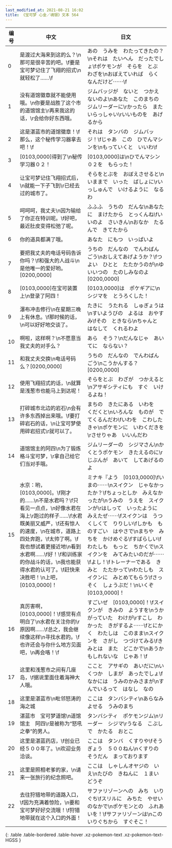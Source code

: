```yaml
---
last_modified_at: 2021-08-21 16:02
title: 《宝可梦 心金／魂银》文本 564
---
```

| 编号 | 中文 | 日文 |
| ---- | ---- | ---- |
| 0 | 是渡过大海来到这的么？\n那可是很辛苦的吧。\f要是宝可梦记住了飞翔的招式\n就轻松了……\f | あの　うみを　わたってきたの？\nそれは　たいへん　だったでしょ\fポケモンが　そらを　とぶ　わざを\nおぼえていれば　らく　なんだけど⋯⋯\f |
| 1 | 没有道馆徽章就不能使用哦。\n你要是战胜了这个市的道馆馆主\r再来我这的话，\r会给你好东西哦。 | ジムバッジが　ないと　つかえないのよ\nあなた　このまちの　ジムリーダーに\rかったら　また　いらっしゃい\rいいものを　あげるから |
| 2 | 这是湛蓝市的道馆徽章！\f那么，这个秘传学习器拿去吧！\f | それは　タンバの　ジムバッジ！\fじゃあ　この　ひでんマシンを\nもっていくと　いいわ\f |
| 3 | [0103,0000]得到了\n秘传学习器０２！ | [0103,0000]は\nひでんマシン０２を　もらった！ |
| 4 | 让宝可梦记住飞翔招式后，\n就能一下子飞到\r已经去过的城市了。 | そらをとぶを　おぼえさせると\nいままで　いった　ばしょに\rいっしゅんで　いけるように　なるわ |
| 5 | 呵呵呵，我丈夫\n因为输给了你正在特训呢。\f好吧，最近肚皮变得松弛了呢。 | ふふふ　うちの　だんな\nあなたに　まけたから　とっくんね\fいいのよ　さいきん\nおなか　たるんで　きてたから |
| 6 | 你的道具都满了哦。 | あなた　にもつ　いっぱいよ |
| 7 | 要把我丈夫的电话号码告诉你吗？\f和强大的人战斗\n是他唯一的爱好哟。[0200,0000] | うちの　だんなの　でんわばんごう\nおしえてあげようか？\fつよい　ひとと　たたかうのが\nゆいいつの　たのしみなのよ[0200,0000] |
| 8 | [0103,0000]在宝可装置上\n登录了阿四！ | [0103,0000]は　ポケギアに\nシジマを　とうろくした！ |
| 9 | 瀑布冲击修行\n在星期三晚上有休息。\f那时候的话，\n可以好好地交谈了。 | たきに　うたれる　しゅぎょうは\nすいようびの　よるは　おやすみ\fその　ときなら\nちゃんと　はなして　くれるわよ |
| 10 | 啊啦，这样啊？\n不愿意当我丈夫的对手么？ | あら　そう？\nだんなじゃ　あいてに　ならない？ |
| 11 | 和我丈夫交换\n电话号码么？[0200,0000] | うちの　だんなの　でんわばんごう\nこうかんする？[0200,0000] |
| 12 | 使用飞翔招式的话，\n就算是浅葱市也能马上到达呢！ | そらをとぶ　わざが　つかえると\nアサギシティにも　すぐ　いけるよね！ |
| 13 | 打碎城市北边的岩石\n会有许多东西掉出来哦。\f要打碎岩石的话，\n让宝可梦使用碎岩招式\r就可以了。 | まちの　きたにある　いわを　くだくと\nいろんな　ものが　でてくるんだわ\fいわを　こわしたきゃ\nポケモンに　いわくだきを\rさせりゃあ　いいんだわ |
| 14 | 道馆馆主的阿四\n为了锻炼格斗宝可梦，\r拿自己给它们当对手哦。 | ジムリーダーの　シジマさん\nかくとうポケモン　きたえるのに\rじぶんが　あいて　してあげるのよ |
| 15 | 水京：哟，[0103,0000]。\f刚才的……\n不是水君吗？\f只看见一点点，\n好像水君在海上\r跑过的样子……\f水君既美丽又威严，\f还有惊人的速度，\n在城市，道路上四处奔跑，\f太帅了啊。\f我也想试着更接近地\n看到水君啊……\f好！\f和训练家的你战斗的话，\n我也能获得水君的认可了。\f赶快来决胜吧！\n上吧，[0103,0000]！ | ミナキ『よう　[0103,0000]\fいまの⋯⋯\nスイクン　じゃなかったか？\fちょっとしか　みえなかったが\nうみの　うえを　スイクンが\rはしって　いったように　みえたぜ⋯⋯\fスイクンは　うつくしくて　りりしい\fしかも　ものすごい　はやさで\nまちや　みちを　かけめぐる\fすばらしい\fわたしも　もっと　ちかくで\nスイクンを　みてみたいのだが⋯⋯\fよし！\fトレーナーである　きみと　たたかって\nわたしも　スイクンに　みとめてもらう\fさっそく　しょうぶだ！\nいくぞ　[0103,0000]！ |
| 16 | 真厉害啊，[0103,0000]！\f感觉有点明白了\n水君在关注你的\r原因啊……\f总之，我会继续像这样\n寻找水君的。\f也许还会与你什么地方见面吧，\n再会咯！\f | すごいぜ　[0103,0000]！\fスイクンが　きみの　ようすを\nうかがっていた　わけが\rすこし　わかった　きがするよ⋯⋯\fとにかく　わたしは　このまま\nスイクンを　さがし　つづけてみる\fきみとは　また　どこかで\nあうかもしれないな　じゃあ！\f |
| 17 | 这里和浅葱市之间有几座岛，\f据说里面住着海神大人哦。 | ここと　アサギの　あいだに\nいくつか　しまが　あったでしょ\fなかには　うみのかみさまが\nすんでいるって　はなし　なの |
| 18 | 这里是湛蓝市\n毗邻怒涛的海之城 | ここは　タンバシティ\nあらなみ　よせる　うみのまち |
| 19 | 湛蓝市　宝可梦道馆\n道馆馆主　阿四\r是被称为“怒吼之拳”的男人。 | タンバシティ　ポケモンジム\nリーダー　シジマ\rうなる　こぶしで　かたる　おとこ |
| 20 | 这里是湛蓝药店，\f创业已经５００年了。\n欢迎业务洽谈。 | ここは　タンバ　くすりや\fそうぎょう　５００ねん\nくすりの　そうだん　まっております |
| 21 | 这里是照相老爹的家，\n请来一张旅行的纪念照吧。 | ここは　しゃしんオヤジの　いえ\nたびの　きねんに　１まい　どうぞ |
| 22 | 去往狩猎地带的道路入口，\f因为充满着惊险，\n要和宝可梦好好交流哦！\f狩猎地带就在这个入口的外面！ | サファリゾーンへの　みち　いりぐち\fスリルに　みちた　やせいのなかで\nポケモンとの　ふれあいを！\fサファリゾーンは\nこの　いりぐちから　すぐそこ！ |
{: .table .table-bordered .table-hover .xz-pokemon-text .xz-pokemon-text-HGSS }
